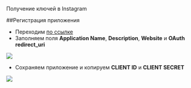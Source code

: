 Получение ключей в Instagram

##Регистрация приложения

* Переходим [по ссылке][1]
* Заполняем поля **Application Name**, **Description**, **Website** и **OAuth redirect_uri**

[![](http://st.bezumkin.ru/files/5/6/f/56faea13d7d0f2ed1970321f11bc0c4as.jpg)](http://st.bezumkin.ru/files/5/6/f/56faea13d7d0f2ed1970321f11bc0c4a.png)

* Сохраняем приложение и копируем **CLIENT ID** и **CLIENT SECRET**

[![](http://st.bezumkin.ru/files/1/a/b/1ab80d3e1fc11ba271d6a4f2f0d56870s.jpg)](http://st.bezumkin.ru/files/1/a/b/1ab80d3e1fc11ba271d6a4f2f0d56870.png)


[1]: http://instagram.com/developer/clients/register/